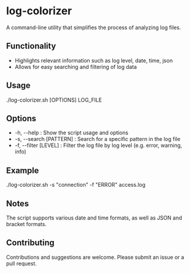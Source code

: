 # log-colorizer

A command-line utility that simplifies the process of analyzing log files.

## Functionality

- Highlights relevant information such as log level, date, time, json
- Allows for easy searching and filtering of log data

## Usage

./log-colorizer.sh [OPTIONS] LOG_FILE

## Options

- -h, --help : Show the script usage and options
- -s, --search [PATTERN] : Search for a specific pattern in the log file
- -f, --filter [LEVEL] : Filter the log file by log level (e.g. error, warning, info)

## Example

./log-colorizer.sh -s "connection" -f "ERROR" access.log

## Notes

The script supports various date and time formats, as well as JSON and bracket formats.

## Contributing

Contributions and suggestions are welcome. Please submit an issue or a pull request.
